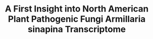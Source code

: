 ---
layout: post
location: Bachelor's degree internship
title: A First Insight into North American Plant Pathogenic Fungi Armillaria sinapina Transcriptome
image: 
category: genomics
tag: transcriptomics
description: Armillaria sinapina, a fungal pathogen of primary timber species of North American forests, causes white root rot disease that ultimately kills the trees. A more detailed understanding of the molecular mechanisms underlying this illness will support future developments on disease resistance and management, as well as in the decomposition of cellulosic material for further use. In this study, RNA-Seq technology was used to compare the transcriptome profiles of A. sinapina fungal culture grown in yeast malt broth medium supplemented or not with betulin, a natural compound of the terpenoid group found in abundance in white birch bark. This was done to identify enzyme transcripts involved in the metabolism (redox reaction) of betulin into betulinic acid, a potent anticancer drug. De novo assembly and characterization of A. sinapina transcriptome was performed using Illumina technology. A total of 170,592,464 reads were generated, then 273,561 transcripts were characterized. Approximately, 53% of transcripts could be identified using public databases with several metabolic pathways represented. A total of 11 transcripts involved in terpenoid biosynthesis were identified. In addition, 25 gene transcripts that could play a significant role in lignin degradation were uncovered, as well as several redox enzymes of the cytochromes P450 family. To our knowledge, this research is the first transcriptomic study carried out on A. sinapina.
contributors: Narimene Fradj, Natacha Mérindol, Fatima Awwad, Yacine Boumghar, Hugo Germain, Isabel Desgagné-Penix
tasks: RNA-seq data analysis between two culture mediums, Data vizualisation and exploration, Graphics and layouts
tools: R language, ggplot2, tidyr, plotly graphs
article: https://doi.org/10.3390/biology9070153
github: https://github.com/nicdemon/armillaria-sinapina.git
website: 
---